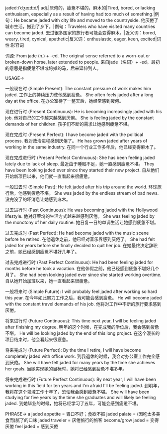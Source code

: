 jaded:/ˈdʒeɪdɪd/| adj.|厌倦的，疲惫不堪的，麻木的|Tired, bored, or lacking enthusiasm, especially as a result of having had too much of something.|例句：He became jaded with city life and moved to the countryside. 他厌倦了城市生活，搬到了乡下。|例句：Travelers who have visited many countries can become jaded.  去过很多国家的旅行者可能会变得麻木。|近义词：bored, weary, tired, cynical, apathetic|反义词：enthusiastic, eager, keen, excited|词性:形容词

词源:
From jade (n.) + -ed.  The original sense referred to a worn-out or broken-down horse, later extended to people.  来自jade（名词）+ -ed。最初的意思是指疲惫不堪或垮掉的马，后来延伸到人。


USAGE->

一般现在时 (Simple Present):
The constant pressure of work makes him jaded.  工作上的持续压力使他感到疲惫。
She often feels jaded after a long day at the office.  在办公室待了一整天后，她经常感到疲倦。


现在进行时 (Present Continuous):
He is becoming increasingly jaded with his job.  他对自己的工作越来越感到厌倦。
She is feeling jaded by the constant demands of her children.  孩子们不断的需求让她感到疲惫不堪。


现在完成时 (Present Perfect):
I have become jaded with the political process.  我对政治进程感到厌倦了。
He has grown jaded after years of working in the same industry.  在同一个行业工作多年后，他已经变得麻木了。


现在完成进行时 (Present Perfect Continuous):
She has been feeling jaded lately due to lack of sleep.  最近由于睡眠不足，她一直感到疲惫不堪。
They have been looking jaded ever since they started their new project.  自从他们开始新项目以来，他们就一直看起来很疲惫。


一般过去时 (Simple Past):
He felt jaded after his trip around the world.  环球旅行后，他感到疲惫不堪。
She was jaded by the endless stream of bad news.  没完没了的坏消息让她感到麻木。


过去进行时 (Past Continuous):
He was becoming jaded with the Hollywood lifestyle.  他对好莱坞的生活方式越来越感到厌倦。
She was feeling jaded by the monotony of her daily routine.  她日复一日的单调生活让她感到疲惫不堪。


过去完成时 (Past Perfect):
He had become jaded with the music scene before he retired.  在他退休之前，他已经对音乐界感到厌倦了。
She had felt jaded for years before she finally decided to quit her job.  在她最终决定辞职之前，她已经感到疲惫不堪好几年了。


过去完成进行时 (Past Perfect Continuous):
He had been feeling jaded for months before he took a vacation.  在他休假之前，他已经感到疲惫不堪好几个月了。
She had been looking jaded ever since she started working overtime.  自从她开始加班以来，她一直看起来很疲惫。


一般将来时 (Simple Future):
I will probably feel jaded after working so hard this year.  在今年如此努力工作之后，我可能会感到疲惫。
He will become jaded with the constant travel demands of his job.  他将对工作中不断的旅行要求感到厌倦。


将来进行时 (Future Continuous):
This time next year, I will be feeling jaded after finishing my degree.  明年的这个时候，在完成我的学位后，我会感到疲惫不堪。
He will be looking jaded by the end of this long project.  在这个漫长的项目结束时，他会看起来很疲惫。


将来完成时 (Future Perfect):
By the time I retire, I will have become completely jaded with office work.  到我退休的时候，我会对办公室工作完全感到厌倦。
She will have felt jaded for many years by the time she achieves her goals.  当她实现她的目标时，她将已经感到疲惫不堪多年。


将来完成进行时 (Future Perfect Continuous):
By next year, I will have been working in this field for ten years and I'm afraid I'll be feeling jaded.  到明年，我将在这个领域工作十年了，恐怕我会感到疲惫不堪。
She will have been studying for five years by the time she graduates and will likely be feeling jaded.  到她毕业的时候，她将已经学习了五年，可能会感到疲惫不堪。



PHRASE->
a jaded appetite = 胃口不好；食欲不振
jaded palate = (因吃太多美食而)腻了的口味
jaded traveler = 厌倦旅行的旅客
become/grow jaded = 变得厌倦
feel jaded = 感到厌倦
